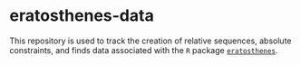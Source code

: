 # eratosthenes-data

This repository is used to track the creation of relative sequences, absolute constraints, and finds data associated with the `R` package [`eratosthenes`](https://github.com/scollinselliott/eratosthenes).
